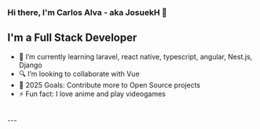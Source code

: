 ### Hi there, I'm Carlos Alva - aka JosuekH 👋 

## I'm a Full Stack Developer

- 🌱 I’m currently learning laravel, react native, typescript, angular, Nest.js, Django
- 🔍 I’m looking to collaborate with Vue
- 🥅 2025 Goals: Contribute more to Open Source projects
- ⚡ Fun fact: I love anime and play videogames
<br />
---
